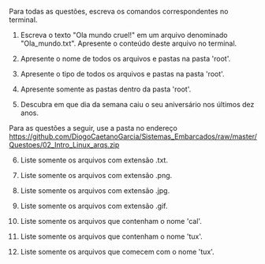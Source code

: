 Para todas as questões, escreva os comandos correspondentes no terminal.

1. Escreva o texto "Ola mundo cruel!" em um arquivo denominado "Ola_mundo.txt". Apresente o conteúdo deste arquivo no terminal.

2. Apresente o nome de todos os arquivos e pastas na pasta 'root'.

3. Apresente o tipo de todos os arquivos e pastas na pasta 'root'.

4. Apresente somente as pastas dentro da pasta 'root'.

5. Descubra em que dia da semana caiu o seu aniversário nos últimos dez anos.

Para as questões a seguir, use a pasta no endereço https://github.com/DiogoCaetanoGarcia/Sistemas_Embarcados/raw/master/Questoes/02_Intro_Linux_arqs.zip

6. Liste somente os arquivos com extensão .txt.

7. Liste somente os arquivos com extensão .png.

8. Liste somente os arquivos com extensão .jpg.

9. Liste somente os arquivos com extensão .gif.

10. Liste somente os arquivos que contenham o nome 'cal'.

11. Liste somente os arquivos que contenham o nome 'tux'.

12. Liste somente os arquivos que comecem com o nome 'tux'.
